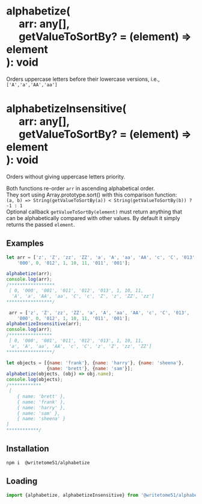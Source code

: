 # alphabetize(<br>&nbsp;&nbsp;&nbsp;&nbsp;&nbsp;arr: any[],<br>&nbsp;&nbsp;&nbsp;&nbsp;&nbsp;getValueToSortBy? = (element) => element<br>): void

Orders uppercase letters before their lowercase versions, i.e., `['A','a','AA','aa']`

# alphabetizeInsensitive(<br>&nbsp;&nbsp;&nbsp;&nbsp;&nbsp;arr: any[],<br>&nbsp;&nbsp;&nbsp;&nbsp;&nbsp;getValueToSortBy? = (element) => element<br>): void

Orders without giving uppercase letters priority.

Both functions re-order `arr` in ascending alphabetical order.  
They sort using Array.prototype.sort() with this comparison function:  
`(a, b) => String(getValueToSortBy(a)) < String(getValueToSortBy(b)) ? -1 : 1`  
Optional callback `getValueToSortBy(element)` must return anything that  
can be alphabetically compared with other values. By default it simply  
returns the passed `element`. 


## Examples
```js
let arr = ['z', 'Z', 'zz', 'ZZ', 'a', 'A', 'aa', 'AA', 'c', 'C', '013',
	'000', 0, '012', 1, 10, 11, '011', '001'];

alphabetize(arr);
console.log(arr);
/*****************
 [ 0, '000', '001', '011', '012', '013', 1, 10, 11,
  'A', 'a', 'AA', 'aa', 'C', 'c', 'Z', 'z', 'ZZ', 'zz']
*****************/

 arr = ['z', 'Z', 'zz', 'ZZ', 'a', 'A', 'aa', 'AA', 'c', 'C', '013',
	'000', 0, '012', 1, 10, 11, '011', '001'];
alphabetizeInsensitive(arr);
console.log(arr);
/****************
 [ 0, '000', '001', '011', '012', '013', 1, 10, 11,
 'a', 'A', 'aa', 'AA', 'c', 'C', 'z', 'Z', 'zz', 'ZZ']
*****************/

let objects = [{name: 'frank'}, {name: 'harry'}, {name: 'sheena'},
	           {name: 'brett'}, {name: 'sam'}];
alphabetize(objects, (obj) => obj.name);
console.log(objects);
/************
 [
    { name: 'brett' },
    { name: 'frank' },
    { name: 'harry' },
    { name: 'sam' },
    { name: 'sheena' }
]
************/
```

## Installation
`npm i  @writetome51/alphabetize`

## Loading
```js
import {alphabetize, alphabetizeInsensitive} from '@writetome51/alphabetize';
```
